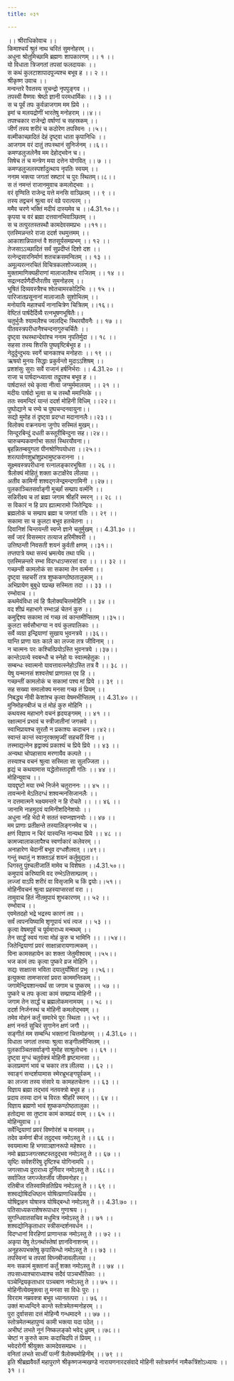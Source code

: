 ```yaml
---
title: ०३१

---
```

।। श्रीराधिकोवाच ।।  
किमाश्चर्यं श्रुतं नाथ चरितं सुमनोहरम् ।।  
अधुना श्रोतुमिच्छामि ब्रह्मणः शापकारणम् ।। १ ।।  
यो विधाता त्रिजगतां तपसां फलदायकः ।।  
स कथं कुलटाशापादपूज्यश्च बभूव ह ।। २ ।।  
श्रीकृष्ण उवाच ।।  
मन्वन्तरे रैवतस्य सुचन्द्रो नृपपुङ्गव ।।  
तपस्वी वैष्णवः श्रेष्ठो ज्ञानी परमधार्मिकः ।। ३ ।।  
स च पूर्वं तपः कुर्वन्नाजगाम मम प्रिये ।।  
इमां च मलयद्रोणीं भारतेषु मनोहराम् ।।४।।  
तपश्चकार राजेन्द्रो वर्षाणां च सहस्रकम् ।।  
जीर्णं तस्य शरीरं च कठोरेण तपस्विनः ।।५।।  
वल्मीकाच्छादितं देहं दृष्ट्वा धाता कृपानिधिः ।।  
आजगाम वरं दातुं तपःस्थानं सुनिर्जनम् ।।६।।  
कमण्डलुजलेनैव मम देहोद्भवेन च।।  
सिषेच तं च मन्त्रेण मया दत्तेन योगवित् ।। ७ ।।  
कमण्डलुजलस्पर्शादुत्थाय नृपतिः स्वयम् ।।  
ननाम भक्त्या जगतां स्रष्टारं च पुरः स्थितम्।।८।।  
स तं नमन्तं राजानमुवाच कमलोद्भवः ।।  
वरं वृण्विति राजेन्द्र यत्ते मनसि वाञ्छितम् ।। ९ ।।  
तस्य तद्वचनं श्रुत्वा वरं वव्रे परात्परम् ।।  
ममैव चरणे भक्तिं मदीयं दास्यमेव च ।।4.31.१०।।  
कृपया च वरं ब्रह्मा दत्तवानभिवाञ्छितम् ।।  
स च तत्पुरतस्तस्थौ कामदेवसमप्रभः ।।११।।  
एतस्मिन्नन्तरे राजा ददर्श रथमुत्तमम् ।।  
आकाशान्निपतन्तं वै शतसूर्यसमप्रभम् ।। १२ ।।  
तेजसाऽऽच्छादितं सर्वं सुप्रदीप्तं दिशो दश ।।  
रत्नेन्द्रसारनिर्माणं शतचक्रसमन्वितम् ।। १३ ।।  
अमूल्यरत्नरचितं विचित्रकलशोज्ज्वलम् ।।  
मुक्तामाणिक्यहीराणां मालाजालैश्च राजितम् ।। १४ ।।  
सद्रत्नदर्पणैर्दीप्तैरतीव सुमनोहरम् ।।  
भूषितं दिव्यवस्त्रैश्च श्वेतचामरकोटिभिः ।। १५ ।।  
पारिजातप्रसूनानां मालाजालैः सुशोभितम् ।।  
मनोयायि महाश्चर्यं नानाचित्रेण चित्रितम् ।।१६।।  
वेष्टितं पार्षदैर्दिव्यै रत्नभूषणभूषितैः।।  
चतुर्भुजैः श्यामलैश्च ज्वलद्भिः स्थिरयौवनैः ।। १७ ।।  
पीतवस्त्रपरीधानैश्चन्दनागुरुचर्चितैः ।।  
दृष्ट्वा रथस्थान्देवांश्च ननाम नृपतिर्मुदा ।। १८ ।।  
सहसा तस्य शिरसि पुष्पवृष्टिर्बभूव ह ।।  
नेदुर्दुन्दुभयः स्वर्गे चानकाश्च मनोहराः ।। १९ ।।  
ऋषयो मुनयः सिद्धाः प्रकुर्वन्तो मुदाऽऽशिषम् ।।  
प्रशशंसुः सुराः सर्वे राजानं हर्षनिर्भराः ।। 4.31.२० ।।  
राजा च पार्षदान्ध्यात्वा तद्रूपश्च बभूव ह ।।  
पार्षदास्तं रथे कृत्वा नीत्वा जग्मुर्ममालयम् ।। २१ ।।  
मदीयः पार्षदो भूत्वा स च तस्थौ ममान्तिके ।।  
ततः स्वमन्दिरं यान्तं ददर्श मोहिनी विधिम् ।।२२।।  
पुष्पोद्याने च रम्ये च पुष्पचन्दनवायुना।।  
सद्यो मुमोह तं दृष्ट्वा प्रदग्धा मदानानलैः।।२३।।  
विलोक्य वक्रनयना जुगोप सस्मितं मुखम्।।  
सिन्दूरबिन्दुं दधती कस्तूरीबिन्दुना सह।।२४।।  
चारुचम्पकवर्णाभा सततं स्थिरयौवना।।  
बृहन्नितम्बयुगला पीनश्रोणिपयोधरा ।।२५।।  
शरत्पार्वणशुभ्रांशुप्रभामुष्टकरानना ।।  
सूक्ष्मवस्त्रपरीधाना रत्नालङ्कारभूषिता ।। २६ ।।  
त्रैलोक्यं मोहितुं शक्ता कटाक्षैरेव लीलया ।।  
अतीव कामिनी शश्वद्गजेन्द्रमन्दगामिनी ।।२७।।  
पुलकाञ्चितसर्वाङ्गी मूर्च्छां सम्प्राप वर्त्मनि ।।  
सन्निरीक्ष्य च तां ब्रह्मा जगाम श्रीहरिं स्मरन् ।। २८ ।।  
स विकारं न हि प्राप ह्यात्मारामो जितेन्द्रियः ।।  
ब्रह्मलोकं च सम्प्राप ब्रह्मा च जगतां पतिः ।। २९ ।।  
सकामा सा च कुलटा बभूव हतचेतना ।।  
दिवानिशं चिन्तयन्ती स्वप्ने ज्ञाने चतुर्मुखम् ।। 4.31.३० ।।  
सर्वं जारं विसस्मार तत्याज हरिमीश्वरी ।।  
उत्तिष्ठन्ती निवसती शयनं कुर्वती क्षणम् ।।३१।।  
तप्तपात्रे यथा सस्यं भ्रमत्येव तथा पथि ।।  
एतस्मिन्नन्तरे रम्भा विदग्धाऽप्सरसां वरा ।। ।। ३२ ।।  
गच्छन्ती कामलोकं सा सकामा तेन वर्त्मना ।।  
दृष्ट्वा सहचरीं तत्र शुष्ककण्ठोष्ठतालुकाम् ।।  
अभिप्रायेण बुबुधे पप्रच्छ सस्मिता तदा ।। ३३ ।।  
रम्भोवाच ।।  
कथमेवंविधा त्वं हि त्रैलोक्यचित्तमोहिनि ।। ३४ ।।  
वद शीघ्रं महाभागे रम्भाऽहं चेतनं कुरु ।।  
कमुद्दिश्य सकामा त्वं गच्छ त्वं कान्तमीप्सितम् ।।३५।।  
कुलटा सर्वसौभाग्या न वयं कुलपालिकाः ।।  
सर्वे व्यग्रा इन्द्रियाणां सुखाय भुवनत्रये ।।३६।।  
यान्ति प्राणा यतः काले का लज्जा तत्र जीविनाम् ।।  
न चात्मनः परः कश्चित्प्रियोऽस्ति भुवनत्रये ।।३७।।  
कान्तेऽपत्ये स्वबन्धौ च स्नेहो यः स्वात्महेतुकः ।।  
सम्बन्धः स्वात्मनो यावत्तावत्स्नेहोऽस्ति तत्र वै ।। ३८ ।।  
येषु यन्मानसं शश्वत्तेषां प्राणास्त एव हि ।।  
गच्छन्तीं कामलोकं च सकामां पश्य मां प्रिये ।। ३९ ।।  
सह सख्या समालोक्य मनसा गच्छ तं प्रियम् ।।  
निबद्ध्य नीवी केशांश्च कृत्वा वेषमभीप्सितम् ।। 4.31.४० ।।  
मुनिमोहनबीजं च तं मोहं कुरु मोहिनि ।।  
कथयस्व महाभागे वचनं हृदयङ्गमम् ।। ४१ ।।  
रक्षात्मानं प्रभावं च स्त्रीजातीनां जगत्त्रये ।।  
स्वाभिप्रायश्च सुरतौ न प्रकाश्यः कदाचन ।।४२।।  
स्वान्तं कान्तं स्वानुरक्तमृज्वीं सहचरीं विना ।।  
तस्माद्यत्नेन हृद्वाक्यं प्रकाश्यं च प्रिये प्रिये ।। ४३ ।।  
अन्यथा चोपहासाय मरणायैव कल्पते ।।  
तस्याश्च वचनं श्रुत्वा सस्मिता सा सुलज्जिता ।।  
हृद्यं च कथयामास यद्धेतोस्तादृशी गतिः ।। ४४ ।।  
मोहिन्युवाच ।।  
यावद्दृष्टो मया रम्भे निर्जने चतुराननः ।। ४५ ।।  
तावन्मनो मेऽतिदग्धं शश्वन्मनसिजानलैः ।।  
न दत्तमात्मने भक्ष्यमन्तरे न हि रोचते ।। ।। ४६ ।।  
जानामि नाहमुदयं यामिनीशदिनेशयोः ।।  
अधुना नहि भेदो मे सततं स्वप्नज्ञानयोः ।। ४७ ।।  
मम प्राणाः प्रतीक्षन्ते तस्यालिङ्गनमेव च ।।  
क्षणं विज्ञाय न चिरं यास्यन्ति नान्यथा प्रिये ।। ४८ ।।  
कामज्वालाकलापैश्च स्वर्णाकारं कलेवरम् ।।  
अनाहारेण चेदानीं बभूव दग्धशैलवत् ।।४९।।  
गन्तुं स्थातुं न शक्ताऽहं शयनं कर्तुमुद्यता।।  
धिगस्तु पुंश्चलीजातिं मामेव च विशेषतः ।।4.31.५०।।  
कमुपायं करिष्यामि वद रम्भेऽतिसाम्प्रतम् ।।  
लज्जां वाऽपि शरीरं वा विसृजामि च किं द्वयोः।।५१।।  
मोहिनीवचनं श्रुत्वा प्रहस्याप्सरसां वरा ।।  
तामुवाच हितं नीतमुपायं शुभकारणम् ।। ५२ ।।  
रम्भोवाच ।।  
एवमेतदहो भद्रे भद्रस्य कारणं तव ।।  
सर्वं त्वपनयिष्यामि शृणूपायं भयं त्यज ।। ५३ ।।  
कृत्वा वेषमपूर्वं च पूर्वमाराध्य मन्मथम् ।।  
तेन सार्द्धं स्वयं गत्वा मोहं कुरु च भामिनि ।। ।।५४।।  
जितेन्द्रियाणां प्रवरं साक्षान्नारायणात्मकम् ।।  
विना कामसहायेन का शक्ता जेतुमीश्वरम् ।।५५।।  
भज कामं तपः कृत्वा पुष्करे व्रज मोहिनि ।।  
सद्यः साक्षात्स भविता दयालुर्योषितां प्रभुः ।।५६।।  
इत्युक्त्वा तामप्सरसां प्रवरा काममन्तिकम् ।।  
जगामेन्द्रियशान्त्यर्थं सा जगाम च पुष्करम् ।। ५७ ।।  
पुष्करे च तपः कृत्वा कामं सम्प्राप्य मोहिनी ।।  
जगाम तेन सार्द्धं च ब्रह्मलोकमनामयम् ।। ५८ ।।  
ददर्श निर्जनस्थं च मोहिनी कमलोद्भवम् ।।  
तमेव मोहनं कर्तुं समारेभे पुरः स्थिता ।। ५९ ।।  
क्षणं ननर्त सुचिरं सुगानेन क्षणं जगौ ।।  
सङ्गीतं मम सम्बन्धि भक्तानां चित्तमोहनम् ।। 4.31.६० ।।  
विधाता जगतां तस्याः श्रुत्वा सङ्गीतमीप्सितम् ।।  
पुलकाञ्चितसर्वाङ्गो मुमोह साश्रुलोचनः ।। ६१ ।।  
दृष्ट्वा मुग्धं चतुर्वक्त्रं मोहिनी हृष्टमानसा ।।  
कलाप्रमाणं भावं च चकार तत्र लीलया ।। ६२ ।।  
स्वाङ्गं सन्दर्शयामास स्मेरभ्रूभङ्गपूर्वकम् ।।  
का लज्जा तस्य संसारे यः कामहतचेतनः ।। ६३ ।।  
विज्ञाय ब्रह्मा तद्भावं नतवक्त्रो बभूव ह ।।  
प्रदाय तस्या दानं च विरतः श्रीहरिं स्मरन् ।। ६४ ।।  
विज्ञाय ब्रह्मणो भावं शुष्ककण्ठोष्ठतालुका ।।  
हतोद्यमा सा तुष्टाव कामं कामप्रदं वरम् ।। ६५ ।।  
मोहिन्युवाच ।।  
सर्वेन्द्रियाणां प्रवरं विष्णोरंशं च मानसम् ।।  
तदेव कर्मणां बीजं तदुद्भव नमोऽस्तु ते ।। ६६ ।।  
स्वयमात्मा हि भगवाञ्ज्ञानरूपो महेश्वरः ।।  
नमो ब्रह्मञ्जगत्स्रष्टस्तदुद्भव नमोऽस्तु ते ।। ६७ ।।  
सृष्टिः सर्वशरीरेषु दृष्टिश्च योगिनामपि ।।  
जगत्साध्य दुराराध्य दुर्निवार नमोऽस्तु ते ।।६८।।  
सर्वाजित जगज्जेतर्जीव जीवमनोहर।।  
रतिबीज रतिस्वामिन्रतिप्रिय नमोऽस्तु ते ।। ६९ ।।  
शश्वद्योषिदधिष्ठान योषित्प्राणाधिकप्रिय ।।  
योषिद्वाहन योषास्त्र योषिद्बन्धो नमोऽस्तु ते ।। 4.31.७० ।।  
पतिसाध्यकराशेषरूपाधार गुणाश्रय ।।  
सुगन्धिवातसचिव मधुमित्र नमोऽस्तु ते ।। ७१ ।।  
शश्वद्योनिकृताधार स्त्रीसन्दर्शनवर्धन ।।  
विदग्धानां विरहिणां प्राणान्तक नमोऽस्तु ते ।। ७२ ।।  
अकृपा येषु तेऽनर्थास्तेषां ज्ञानविनाशनम् ।।  
अनूहरूपभक्तेषु कृपासिन्धो नमोऽस्तु ते ।। ७३ ।।  
तपस्विनां च तपसां विघ्नबीजावलीलया ।।  
मनः सकामं मुक्तानां कर्तुं शक्त नमोऽस्तु ते ।। ७४ ।।  
तपःसाध्याश्चाराध्याश्च सदैवं पाञ्चभौतिकाः ।।  
पञ्चेन्द्रियकृताधार पञ्चबाण नमोऽस्तु ते ।। ७५ ।।  
मोहिनीत्येवमुक्त्वा तु मनसा सा विधेः पुरः ।।  
विरराम नम्रवक्त्रा बभूव ध्यानतत्परा ।। ७६ ।।  
उक्तं माध्यन्दिने कान्ते स्तोत्रमेतन्मनोहरम् ।।  
पुरा दुर्वाससा दत्तं मोहिन्यै गन्धमादने ।। ७७ ।।  
स्तोत्रमेतन्महापुण्यं कामी भक्त्या यदा पठेत् ।।  
अभीष्टं लभते नूनं निष्कलङ्को भवेद् ध्रुवम् ।।७८।।  
चेष्टां न कुरुते कामः कदाचिदपि तं प्रियम् ।।  
भवेदरोगी श्रीयुक्तः कामदेवसमप्रभः ।।  
वनितां लभते साध्वीं पत्नीं त्रैलोक्यमोहिनीम् ।। ७९ ।।  
इति श्रीब्रह्मवैवर्ते महापुराणे श्रीकृष्णजन्मखण्डे नारायणनारदसंवादे मोहिनी स्तोत्रवर्णनं नामैकत्रिंशोऽध्यायः ।। ३१ ।।